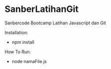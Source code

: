 # SanberLatihanGit
Sanbercode Bootcamp Latihan Javascript dan Git

Installation:
- npm install

How To Run:
- node namaFile.js
